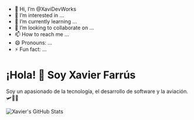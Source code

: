- 👋 Hi, I’m @XaviDevWorks
- 👀 I’m interested in ...
- 🌱 I’m currently learning ...
- 💞️ I’m looking to collaborate on ...
- 📫 How to reach me ...
- 😄 Pronouns: ...
- ⚡ Fun fact: ...


# ¡Hola! 👋 Soy Xavier Farrús
Soy un apasionado de la tecnología, el desarrollo de software y la aviación. 🛩️👨‍💻

<!---
XaviDevWorks/XaviDevWorks is a ✨ special ✨ repository because its `README.md` (this file) appears on your GitHub profile.
You can click the Preview link to take a look at your changes.
--->


![Xavier's GitHub Stats](https://github-readme-stats.vercel.app/api?username=tu-usuario&show_icons=true&theme=radical)
